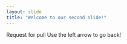 ```yaml
---
layout: slide
title: "Welcome to our second slide!"
---
```

Request for pull
Use the left arrow to go back!
